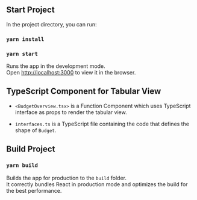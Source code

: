 ## Start Project

In the project directory, you can run:
### `yarn install`
### `yarn start`

Runs the app in the development mode.<br />
Open [http://localhost:3000](http://localhost:3000) to view it in the browser.

## TypeScript Component for Tabular View
-  `<BudgetOverview.tsx>` is a Function Component which uses TypeScript interface as props to render the tabular view.   


- `interfaces.ts` is a TypeScript file containing the code that defines the shape of `Budget`.


## Build Project
### `yarn build`

Builds the app for production to the `build` folder.<br />
It correctly bundles React in production mode and optimizes the build for the best performance.
